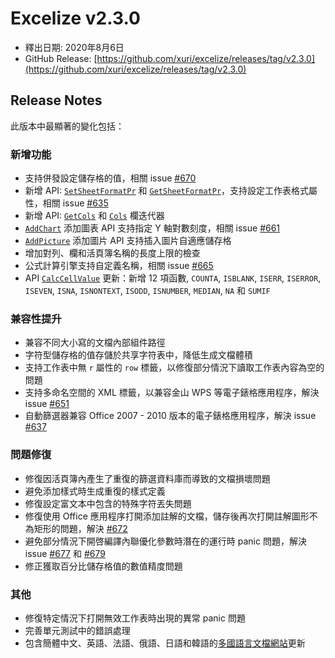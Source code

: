 # Excelize v2.3.0

* 釋出日期: 2020年8月6日
* GitHub Release: [https://github.com/xuri/excelize/releases/tag/v2.3.0](https://github.com/xuri/excelize/releases/tag/v2.3.0)

## Release Notes

此版本中最顯著的變化包括：

### 新增功能

* 支持併發設定儲存格的值，相關 issue [#670](https://github.com/xuri/excelize/issues/670)
* 新增 API: [`SetSheetFormatPr`](https://pkg.go.dev/github.com/360EntSecGroup-Skylar/excelize/v2@v2.3.0#File.SetSheetFormatPr) 和 [`GetSheetFormatPr`](https://pkg.go.dev/github.com/360EntSecGroup-Skylar/excelize/v2@v2.3.0#File.GetSheetFormatPr)，支持設定工作表格式屬性，相關 issue [#635](https://github.com/xuri/excelize/issues/635)
* 新增 API: [`GetCols`](https://pkg.go.dev/github.com/360EntSecGroup-Skylar/excelize/v2@v2.3.0#File.GetCols) 和 [`Cols`](https://pkg.go.dev/github.com/360EntSecGroup-Skylar/excelize/v2@v2.3.0#Cols) 欄迭代器
* [`AddChart`](https://pkg.go.dev/github.com/360EntSecGroup-Skylar/excelize/v2@v2.3.0#File.AddChart) 添加圖表 API 支持指定 Y 軸對數刻度，相關 issue [#661](https://github.com/xuri/excelize/issues/661)
* [`AddPicture`](https://pkg.go.dev/github.com/360EntSecGroup-Skylar/excelize/v2@v2.3.0#File.AddPicture) 添加圖片 API 支持插入圖片自適應儲存格
* 增加對列、欄和活頁簿名稱的長度上限的檢查
* 公式計算引擎支持自定義名稱，相關 issue [#665](https://github.com/xuri/excelize/issues/665)
* API [`CalcCellValue`](https://pkg.go.dev/github.com/360EntSecGroup-Skylar/excelize/v2@v2.3.0#File.CalcCellValue) 更新：新增 12 項函數, `COUNTA`, `ISBLANK`, `ISERR`, `ISERROR`, `ISEVEN`, `ISNA`, `ISNONTEXT`, `ISODD`, `ISNUMBER`, `MEDIAN`, `NA` 和 `SUMIF`

### 兼容性提升

* 兼容不同大小寫的文檔內部組件路徑
* 字符型儲存格的值存儲於共享字符表中，降低生成文檔體積
* 支持工作表中無 `r` 屬性的 `row` 標籤，以修復部分情況下讀取工作表內容為空的問題
* 支持多命名空間的 XML 標籤，以兼容金山 WPS 等電子錶格應用程序，解決 issue [#651](https://github.com/xuri/excelize/issues/651)
* 自動篩選器兼容 Office 2007 - 2010 版本的電子錶格應用程序，解決 issue [#637](https://github.com/xuri/excelize/issues/637)

### 問題修復

* 修復因活頁簿內產生了重復的篩選資料庫而導致的文檔損壞問題
* 避免添加樣式時生成重復的樣式定義
* 修復設定富文本中包含的特殊字符丟失問題
* 修復使用 Office 應用程序打開添加註解的文檔，儲存後再次打開註解圖形不為矩形的問題，解決 [#672](https://github.com/xuri/excelize/issues/672)
* 避免部分情況下開啓編譯內聯優化參數時潛在的運行時 panic 問題，解決 issue [#677](https://github.com/xuri/excelize/issues/677) 和 [#679](https://github.com/xuri/excelize/issues/679)
* 修正獲取百分比儲存格值的數值精度問題

### 其他

* 修復特定情況下打開無效工作表時出現的異常 panic 問題
* 完善單元測試中的錯誤處理
* 包含簡體中文、英語、法語、俄語、日語和韓語的[多國語言文檔網站](https://xuri.me/excelize)更新
